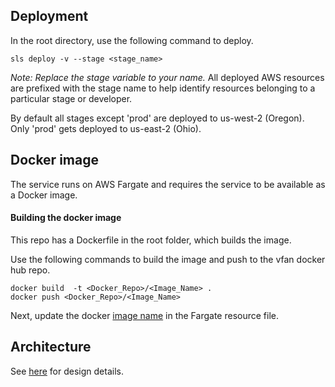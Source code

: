 
## Deployment

In the root directory, use the following command to deploy.

`sls deploy -v --stage <stage_name>`

_Note: Replace the stage variable to your name._  All deployed AWS resources are prefixed with the stage name to help identify resources belonging to a particular stage or developer.

By default all stages except 'prod' are deployed to us-west-2 (Oregon). Only 'prod' gets deployed to us-east-2 (Ohio).

## Docker image

The service runs on AWS Fargate and requires the service to be available as a Docker image.

#### Building the docker image

This repo has a Dockerfile in the root folder, which builds the image.

Use the following commands to build the image and push to the vfan docker hub repo.

```
docker build  -t <Docker_Repo>/<Image_Name> .
docker push <Docker_Repo>/<Image_Name> 
```

Next, update the docker [image name]() in the Fargate resource file.

## Architecture

See [here](https://www.blog.muraliallada.com/fargate-scaling/) for design details.